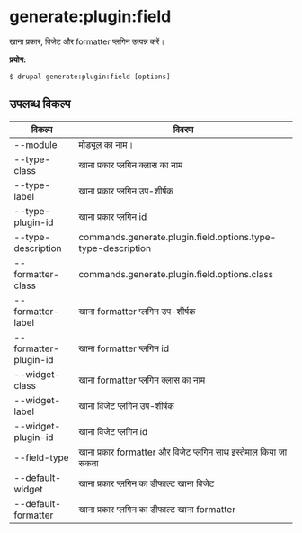 # generate:plugin:field
खाना प्रकार, विजेट और formatter प्लगिन उत्पन्न करें।

**प्रयोग:**
```
$ drupal generate:plugin:field [options]
```

## उपलब्ध विकल्प
विकल्प | विवरण
-------|-------------
--module | मोड्यूल का नाम।
--type-class | खाना प्रकार प्लगिन क्लास का नाम
--type-label | खाना प्रकार प्लगिन उप-शीर्षक
--type-plugin-id | खाना प्रकार प्लगिन id
--type-description | commands.generate.plugin.field.options.type-type-description
--formatter-class | commands.generate.plugin.field.options.class
--formatter-label | खाना formatter प्लगिन उप-शीर्षक
--formatter-plugin-id | खाना formatter प्लगिन id
--widget-class | खाना formatter प्लगिन क्लास का नाम
--widget-label | खाना विजेट प्लगिन उप-शीर्षक
--widget-plugin-id | खाना विजेट प्लगिन  id
--field-type | खाना प्रकार formatter और विजेट प्लगिन साथ इस्तेमाल किया जा सकता
--default-widget | खाना प्रकार  प्लगिन का डीफाल्ट खाना विजेट
--default-formatter | खाना प्रकार  प्लगिन का डीफाल्ट खाना formatter
